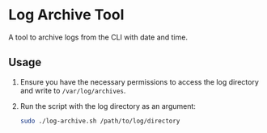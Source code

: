 # Log Archive Tool

A tool to archive logs from the CLI with date and time.

## Usage

1. Ensure you have the necessary permissions to access the log directory and write to `/var/log/archives`.
2. Run the script with the log directory as an argument:

   ```bash
   sudo ./log-archive.sh /path/to/log/directory 
